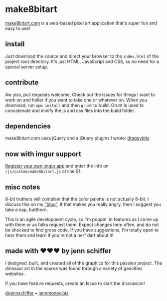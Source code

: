 # make8bitart

[make8bitart.com](http://make8bitart.com) is a web-based pixel art application that's super fun and easy to use!

## install

Just download the source and direct your browser to the `index.html` of the project root directory. It's just HTML, JavaScript and CSS, so no need for a special server setup.

## contribute

Aw yiss, pull requests welcome. Check out the issues for things I want to work on and holler if you want to take one or whatever on. When you download, run `npm install` and then `grunt` to build. Grunt is used to concatenate and minify the js and css files into the build folder.

## dependencies

make8bitart.com uses jQuery and a jQuery plugins I wrote: [draggybits](https://github.com/jennschiffer/draggybits)

## now with imgur support

[Register your own imgur app](https://api.imgur.com/) and enter the info on `/js/custom/make8bitart.js` at line 91.

## misc notes

8-bit truthers will complain that the color palette is not actually 8-bit. I discuss this on my ["blog"](http://negativitysandwiches.com/making-an-8-bit-color-picker/). If that makes you really angry, then I suggest you take a nap, butthorn.

This is an agile development cycle, so I'm poppin' in features as I come up with them or as folks request them. Expect changes here often, and do not be shocked to find gross code. If you have suggestions, I'm totally open to hear them and learn if you're not a nerf dart about it!

## made with &hearts;&hearts;&hearts; by jenn schiffer

I designed, built, and created all of the graphics for this passion project. The dinosaur art in the source was found through a variety of geocities websites. 

If you have feature requests, create an Issue to start the discussion!

[@jennschiffer](http://twitter.com/jennschiffer) &bull; [jennmoney.biz](http://jennmoney.biz)
